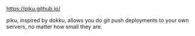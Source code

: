 https://piku.github.io/

piku, inspired by dokku, allows you do git push deployments to your own servers, no matter how small they are.

